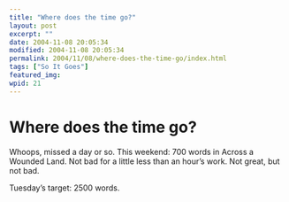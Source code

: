 ```yaml
---
title: "Where does the time go?"
layout: post
excerpt: ""
date: 2004-11-08 20:05:34
modified: 2004-11-08 20:05:34
permalink: 2004/11/08/where-does-the-time-go/index.html
tags: ["So It Goes"]
featured_img: 
wpid: 21
---
```


# Where does the time go?

Whoops, missed a day or so. This weekend: 700 words in Across a Wounded Land. Not bad for a little less than an hour’s work. Not great, but not bad.

Tuesday’s target: 2500 words.
